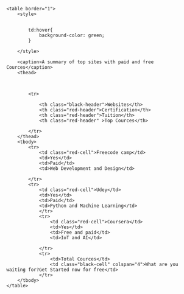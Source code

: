 <!DOCTYPE html>
<html lang="en">
<head>
    <meta charset="UTF-8">
    <meta name="viewport" content="width=table, initial-scale=1.0">
    <title>Document</title>
    <link rel="stylesheet" href="table11.css">
</head>
<body>
    
    <table border="1">
        <style>
            
            
            td:hover{
                background-color: green;
            }
    
        </style>

        <caption>A summary of top sites with paid and free Cources</caption>
        <thead>
           
            

            <tr>
                
                <th class="black-header">Websites</th>
                <th class="red-header">Certification</th>
                <th class="red-header">Tuition</th>
                <th class="red-header" >Top Cources</th>
                
            </tr>
        </thead>
        <tbody>
            <tr>
                <td class="red-cell">Freecode camp</td>
                <td>Yes</td>
                <td>Paid</td>
                <td>Web Development and Design</td>

            </tr>
            <tr>
                <td class="red-cell">Udey</td>
                <td>Yes</td>
                <td>Paid</td>
                <td>Python and Machine Learning</td>
                </tr>
                <tr>
                    <td class="red-cell">Coursera</td>
                    <td>Yes</td>
                    <td>Free and paid</td>
                    <td>IoT and AI</td>

                </tr>
                <tr>
                    <td>Total Cources</td>
                    <td class="black-cell" colspan="4">What are you waiting for?Get Started now for free</td>
                </tr>
        </tbody>
    </table>
</body>
</html>
